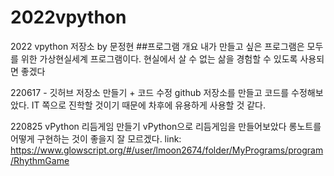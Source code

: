 # 2022vpython
2022 vpython 저장소 by 문정현
##프로그램 개요
내가 만들고 싶은 프로그램은 모두를 위한 가상현실세계 프로그램이다. 
현실에서 살 수 없는 삶을 경험할 수 있도록 사용되면 좋겠다

220617 - 깃허브 저장소 만들기 + 코드 수정
github 저장소를 만들고 코드를 수정해보았다.
IT 쪽으로 진학할 것이기 때문에 차후에 유용하게 사용할 것 같다.

220825 vPython 리듬게임 만들기
vPython으로 리듬게임을 만들어보았다
롱노트를 어떻게 구현하는 것이 좋을지 잘 모르겠다.
link: https://www.glowscript.org/#/user/lmoon2674/folder/MyPrograms/program/RhythmGame
